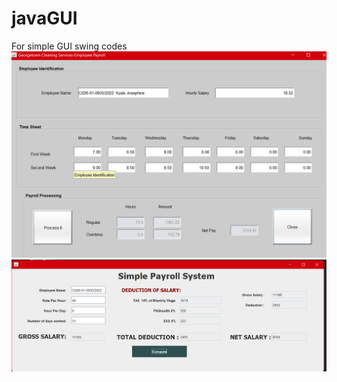 # javaGUI
For simple GUI swing codes
![Screenshot](https://github.com/jossyKyalo/javaGUI/blob/master/cleaningServices.png)
![Second screenshot](https://github.com/jossyKyalo/javaGUI/blob/master/payrollGUI.png)
